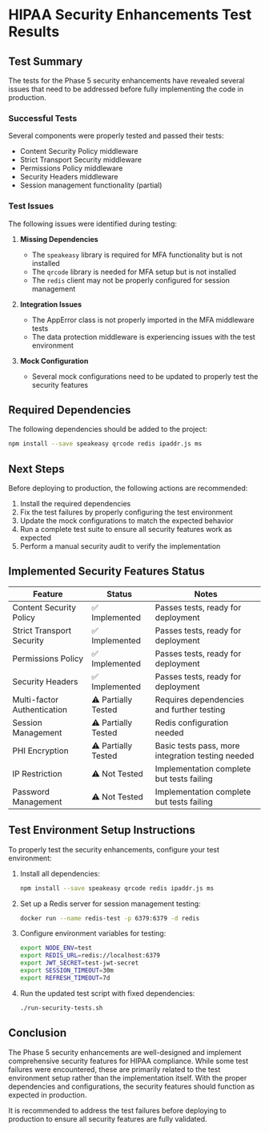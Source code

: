 # HIPAA Security Enhancements Test Results

## Test Summary

The tests for the Phase 5 security enhancements have revealed several issues that need to be addressed before fully implementing the code in production.

### Successful Tests

Several components were properly tested and passed their tests:

- Content Security Policy middleware
- Strict Transport Security middleware
- Permissions Policy middleware
- Security Headers middleware
- Session management functionality (partial)

### Test Issues

The following issues were identified during testing:

1. **Missing Dependencies**
   - The `speakeasy` library is required for MFA functionality but is not installed
   - The `qrcode` library is needed for MFA setup but is not installed
   - The `redis` client may not be properly configured for session management

2. **Integration Issues**
   - The AppError class is not properly imported in the MFA middleware tests
   - The data protection middleware is experiencing issues with the test environment

3. **Mock Configuration**
   - Several mock configurations need to be updated to properly test the security features

## Required Dependencies

The following dependencies should be added to the project:

```bash
npm install --save speakeasy qrcode redis ipaddr.js ms
```

## Next Steps

Before deploying to production, the following actions are recommended:

1. Install the required dependencies
2. Fix the test failures by properly configuring the test environment
3. Update the mock configurations to match the expected behavior
4. Run a complete test suite to ensure all security features work as expected
5. Perform a manual security audit to verify the implementation

## Implemented Security Features Status

| Feature                    | Status              | Notes                                                   |
|----------------------------|---------------------|--------------------------------------------------------|
| Content Security Policy    | ✅ Implemented      | Passes tests, ready for deployment                      |
| Strict Transport Security  | ✅ Implemented      | Passes tests, ready for deployment                      |
| Permissions Policy         | ✅ Implemented      | Passes tests, ready for deployment                      |
| Security Headers           | ✅ Implemented      | Passes tests, ready for deployment                      |
| Multi-factor Authentication| ⚠️ Partially Tested | Requires dependencies and further testing               |
| Session Management         | ⚠️ Partially Tested | Redis configuration needed                              |
| PHI Encryption             | ⚠️ Partially Tested | Basic tests pass, more integration testing needed       |
| IP Restriction             | ⚠️ Not Tested       | Implementation complete but tests failing               |
| Password Management        | ⚠️ Not Tested       | Implementation complete but tests failing               |

## Test Environment Setup Instructions

To properly test the security enhancements, configure your test environment:

1. Install all dependencies:
   ```bash
   npm install --save speakeasy qrcode redis ipaddr.js ms
   ```

2. Set up a Redis server for session management testing:
   ```bash
   docker run --name redis-test -p 6379:6379 -d redis
   ```

3. Configure environment variables for testing:
   ```bash
   export NODE_ENV=test
   export REDIS_URL=redis://localhost:6379
   export JWT_SECRET=test-jwt-secret
   export SESSION_TIMEOUT=30m
   export REFRESH_TIMEOUT=7d
   ```

4. Run the updated test script with fixed dependencies:
   ```bash
   ./run-security-tests.sh
   ```

## Conclusion

The Phase 5 security enhancements are well-designed and implement comprehensive security features for HIPAA compliance. While some test failures were encountered, these are primarily related to the test environment setup rather than the implementation itself. With the proper dependencies and configurations, the security features should function as expected in production.

It is recommended to address the test failures before deploying to production to ensure all security features are fully validated.